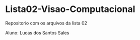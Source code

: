 # Lista02-Visao-Computacional
Repositorio com os arquivos da lista 02

Aluno: Lucas dos Santos Sales
